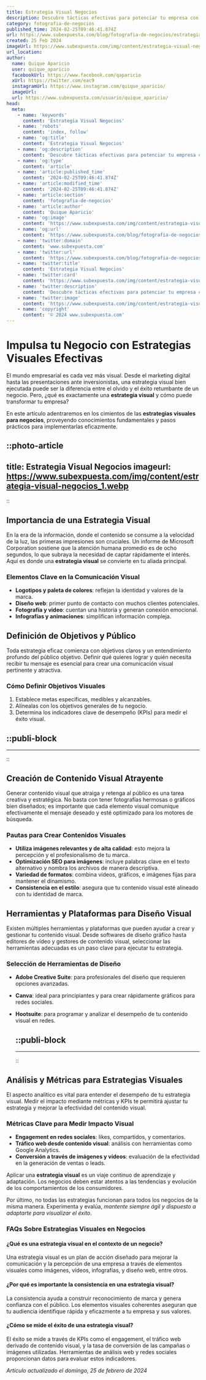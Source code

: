 ```yaml
---
title: Estrategia Visual Negocios
description: Descubre tácticas efectivas para potenciar tu empresa con Estrategia Visual Negocios. Consejos prácticos para un impacto visual que atraiga éxito.
category: fotografia-de-negocios
published_time: 2024-02-25T09:46:41.874Z
url: https://www.subexpuesta.com/blog/fotografia-de-negocios/estrategia-visual-negocios
created: 25 Feb 2024
imageUrl: https://www.subexpuesta.com/img/content/estrategia-visual-negocios_1.webp
url_location:
author:
  name: Quique Aparicio
  user: quique_aparicio
  facebookUrl: https://www.facebook.com/qaparicio
  xUrl: https://twitter.com/eac9
  instagramUrl: https://www.instagram.com/quique_aparicio/
  imageUrl: 
  url: https://www.subexpuesta.com/usuario/quique_aparicio/
head:
  meta:
    - name: 'keywords'
      content: 'Estrategia Visual Negocios'
    - name: 'robots'
      content: 'index, follow'
    - name: 'og:title'
      content: 'Estrategia Visual Negocios'
    - name: 'og:description'
      content: 'Descubre tácticas efectivas para potenciar tu empresa con Estrategia Visual Negocios. Consejos prácticos para un impacto visual que atraiga éxito.'
    - name: 'og:type'
      content: 'article'
    - name: 'article:published_time'
      content: '2024-02-25T09:46:41.874Z'
    - name: 'article:modified_time'
      content: '2024-02-25T09:46:41.874Z'
    - name: 'article:section'
      content: 'fotografia-de-negocios'
    - name: 'article:author'
      content: 'Quique Aparicio'
    - name: 'og:image'
      content: 'https://www.subexpuesta.com/img/content/estrategia-visual-negocios_1.webp'
    - name: 'og:url'
      content: 'https://www.subexpuesta.com/blog/fotografia-de-negocios/estrategia-visual-negocios'
    - name: 'twitter:domain'
      content: 'www.subexpuesta.com'
    - name: 'twitter:url'
      content: 'https://www.subexpuesta.com/blog/fotografia-de-negocios/estrategia-visual-negocios'
    - name: 'twitter:title'
      content: 'Estrategia Visual Negocios'
    - name: 'twitter:card'
      content: 'https://www.subexpuesta.com/img/content/estrategia-visual-negocios_1.webp'
    - name: 'twitter:description'
      content: 'Descubre tácticas efectivas para potenciar tu empresa con Estrategia Visual Negocios. Consejos prácticos para un impacto visual que atraiga éxito.'
    - name: 'twitter:image'
      content: 'https://www.subexpuesta.com/img/content/estrategia-visual-negocios_1.webp'
    - name: 'copyright'
      content: '© 2024 www.subexpuesta.com'
---
```

# Impulsa tu Negocio con Estrategias Visuales Efectivas

El mundo empresarial es cada vez más visual. Desde el marketing digital hasta las presentaciones ante inversionistas, una estrategia visual bien ejecutada puede ser la diferencia entre el olvido y el éxito retumbante de un negocio. Pero, ¿qué es exactamente una **estrategia visual** y cómo puede transformar tu empresa?

En este artículo adentraremos en los cimientos de las **estrategias visuales para negocios**, proveyendo conocimientos fundamentales y pasos prácticos para implementarlas eficazmente.


::photo-article
---
title: Estrategia Visual Negocios
imageurl: https://www.subexpuesta.com/img/content/estrategia-visual-negocios_1.webp
---
::


## Importancia de una Estrategia Visual

En la era de la información, donde el contenido se consume a la velocidad de la luz, las primeras impresiones son cruciales. Un informe de Microsoft Corporation sostiene que la atención humana promedio es de ocho segundos, lo que subraya la necesidad de captar rápidamente el interés. Aquí es donde una **estrategia visual** se convierte en tu aliada principal.

### Elementos Clave en la Comunicación Visual

- **Logotipos y paleta de colores**: reflejan la identidad y valores de la marca.
- **Diseño web**: primer punto de contacto con muchos clientes potenciales.
- **Fotografía y video**: cuentan una historia y generan conexión emocional.
- **Infografías y animaciones**: simplifican información compleja.
  
 ## Definición de Objetivos y Público

Toda estrategia eficaz comienza con objetivos claros y un entendimiento profundo del público objetivo. Definir qué quieres lograr y quién necesita recibir tu mensaje es esencial para crear una comunicación visual pertinente y atractiva.

### Cómo Definir Objetivos Visuales

1. Establece metas específicas, medibles y alcanzables.
2. Alínealas con los objetivos generales de tu negocio.
3. Determina los indicadores clave de desempeño (KPIs) para medir el éxito visual.


  ::publi-block
  ---
  ---
  ::
  
  
## Creación de Contenido Visual Atrayente

Generar contenido visual que atraiga y retenga al público es una tarea creativa y estratégica. No basta con tener fotografías hermosas o gráficos bien diseñados; es importante que cada elemento visual comunique efectivamente el mensaje deseado y esté optimizado para los motores de búsqueda.

### Pautas para Crear Contenidos Visuales

- **Utiliza imágenes relevantes y de alta calidad**: esto mejora la percepción y el profesionalismo de tu marca.
- **Optimización SEO para imágenes**: incluye palabras clave en el texto alternativo y nombra los archivos de manera descriptiva.
- **Variedad de formatos**: combina vídeos, gráficos, e imágenes fijas para mantener el dinamismo.
- **Consistencia en el estilo**: asegura que tu contenido visual esté alineado con tu identidad de marca.

## Herramientas y Plataformas para Diseño Visual

Existen múltiples herramientas y plataformas que pueden ayudar a crear y gestionar tu contenido visual. Desde softwares de diseño gráfico hasta editores de vídeo y gestores de contenido visual, seleccionar las herramientas adecuadas es un paso clave para ejecutar tu estrategia.

### Selección de Herramientas de Diseño

- **Adobe Creative Suite**: para profesionales del diseño que requieren opciones avanzadas.
- **Canva**: ideal para principiantes y para crear rápidamente gráficos para redes sociales.
- **Hootsuite**: para programar y analizar el desempeño de tu contenido visual en redes.


  ::publi-block
  ---
  ---
  ::
  
  
## Análisis y Métricas para Estrategias Visuales

El aspecto analítico es vital para entender el desempeño de tu estrategia visual. Medir el impacto mediante métricas y KPIs te permitirá ajustar tu estrategia y mejorar la efectividad del contenido visual.

### Métricas Clave para Medir Impacto Visual

- **Engagement en redes sociales**: likes, compartidos, y comentarios.
- **Tráfico web desde contenido visual**: análisis con herramientas como Google Analytics.
- **Conversión a través de imágenes y vídeos**: evaluación de la efectividad en la generación de ventas o leads.

Aplicar una **estrategia visual** es un viaje continuo de aprendizaje y adaptación. Los negocios deben estar atentos a las tendencias y evolución de los comportamientos de los consumidores.

Por último, no todas las estrategias funcionan para todos los negocios de la misma manera. Experimenta y evalúa, *mantente siempre ágil y dispuesto a adaptarte para visualizar el éxito*.

### FAQs Sobre Estrategias Visuales en Negocios

#### ¿Qué es una estrategia visual en el contexto de un negocio?
Una estrategia visual es un plan de acción diseñado para mejorar la comunicación y la percepción de una empresa a través de elementos visuales como imágenes, vídeos, infografías, y diseño web, entre otros.
  
#### ¿Por qué es importante la consistencia en una estrategia visual?
La consistencia ayuda a construir reconocimiento de marca y genera confianza con el público. Los elementos visuales coherentes aseguran que tu audiencia identifique rápida y eficazmente a tu empresa y sus valores.
  
#### ¿Cómo se mide el éxito de una estrategia visual?
El éxito se mide a través de KPIs como el engagement, el tráfico web derivado de contenido visual, y la tasa de conversión de las campañas o imágenes utilizadas. Herramientas de análisis web y redes sociales proporcionan datos para evaluar estos indicadores.

_Artículo actualizado el domingo, 25 de febrero de 2024_